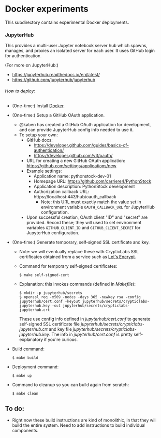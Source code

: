 # Docker experiments

This subdirectory contains experimental Docker deployments.

### JupyterHub
This provides a multi-user Jupyter notebook server hub which spawns, manages, and proxies an isolated server for each user. It uses GitHub login for authentication.

(For more on JupyterHub:)
* https://jupyterhub.readthedocs.io/en/latest/
* https://github.com/jupyterhub/jupyterhub

###### How to deploy:
* (One-time:) Install [Docker](https://docs.docker.com).
* (One-time:) Setup a GitHub OAuth application.
  * @kaben has created a GitHub OAuth application for development, and can provide JupyterHub config info needed to use it.
  * To setup your own:
    * GitHub docs:
      * https://developer.github.com/guides/basics-of-authentication/
      * https://developer.github.com/v3/oauth/
    * URL for creating a new GitHub OAuth application: https://github.com/settings/applications/new
    * Example settings:
      * Application name: pythonstock-dev-01
      * Homepage URL: https://github.com/carriere4/PythonStock
      * Application description: PythonStock development
      * Authorization callback URL: https://localhost:443/hub/oauth_callback
        * Note: this URL must exactly match the value set in environment variable `OAUTH_CALLBACK_URL` for JupyterHub configuration.
    * Upon successful creation, OAuth client "ID" and "secret" are provided. Record these; they will used to set environment variables `GITHUB_CLIENT_ID` and `GITHUB_CLIENT_SECRET` for JupyterHub configuration.
* (One-time:) Generate temporary, self-signed SSL certificate and key.
  * Note: we will eventually replace these with CrypticLabs SSL certificates obtained from a service such as [Let's Encrypt](https://letsencrypt.org).
  * Command for temporary self-signed certificates:
    ```
    $ make self-signed-cert
    ```
  * Explanation: this invokes commands (defined in *Makefile*):
  
    ```
    $ mkdir -p jupyterhub/secrets
    $ openssl req -x509 -nodes -days 365 -newkey rsa -config jupyterhub/cert.conf -keyout jupyterhub/secrets/crypticlabs-jupyterhub.key -out jupyterhub/secrets/crypticlabs-jupyterhub.crt
    ```
    
    These use config info defined in *jupyterhub/cert.conf* to generate self-signed SSL certificate file *jupyterhub/secrets/crypticlabs-jupyterhub.crt* and key file *jupyterhub/secrets/crypticlabs-jupyterhub.key*. The info in *jupyterhub/cert.conf* is pretty self-explanatory if you're curious.
* Build command:

  ```
  $ make build
  ```

* Deployment command:

  ```
  $ make up
  ```

* Command to cleanup so you can build again from scratch:

  ```
  $ make clean
  ```

## To do:
* Right now these build instructions are kind of monolithic, in that they will build the entire system. Need to add instructions to build individual components.
